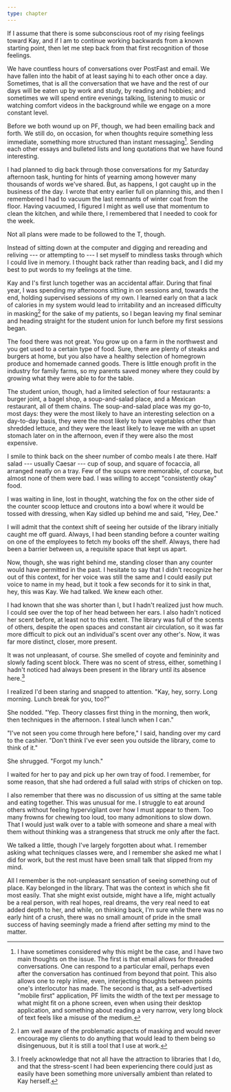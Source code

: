 ```yaml
---
type: chapter
---
```


If I assume that there is some subconscious root of my rising feelings toward Kay, and if I am to continue working backwards from a known starting point, then let me step back from that first recognition of those feelings.

We have countless hours of conversations over PostFast and email. We have fallen into the habit of at least saying hi to each other once a day. Sometimes, that is all the conversation that we have and the rest of our days will be eaten up by work and study, by reading and hobbies; and sometimes we will spend entire evenings talking, listening to music or watching comfort videos in the background while we engage on a more constant level.

Before we both wound up on PF, though, we had been emailing back and forth. We still do, on occasion, for when thoughts require something less immediate, something more structured than instant messaging[^email]. Sending each other essays and bulleted lists and long quotations that we have found interesting.

I had planned to dig back through those conversations for my Saturday afternoon task, hunting for hints of yearning among however many thousands of words we've shared. But, as happens, I got caught up in the business of the day. I wrote that entry earlier full on planning this, and then I remembered I had to vacuum the last remnants of winter coat from the floor. Having vacuumed, I figured I might as well use that momentum to clean the kitchen, and while there, I remembered that I needed to cook for the week.

Not all plans were made to be followed to the T, though.

Instead of sitting down at the computer and digging and rereading and reliving --- or attempting to --- I set myself to mindless tasks through which I could live in memory. I thought back rather than reading back, and I did my best to put words to my feelings at the time.

Kay and I's first lunch together was an accidental affair. During that final year, I was spending my afternoons sitting in on sessions and, towards the end, holding supervised sessions of my own. I learned early on that a lack of calories in my system would lead to irritability and an increased difficulty in masking[^masking] for the sake of my patients, so I began leaving my final seminar and heading straight for the student union for lunch before my first sessions began.

The food there was not great. You grow up on a farm in the northwest and you get used to a certain type of food. Sure, there are plenty of steaks and burgers at home, but you also have a healthy selection of homegrown produce and homemade canned goods. There is little enough profit in the industry for family farms, so my parents saved money where they could by growing what they were able to for the table.

The student union, though, had a limited selection of four restaurants: a burger joint, a bagel shop, a soup-and-salad place, and a Mexican restaurant, all of them chains. The soup-and-salad place was my go-to, most days: they were the most likely to have an interesting selection on a day-to-day basis, they were the most likely to have vegetables other than shredded lettuce, and they were the least likely to leave me with an upset stomach later on in the afternoon, even if they were also the most expensive.

I smile to think back on the sheer number of combo meals I ate there. Half salad --- usually Caesar --- cup of soup, and square of focaccia, all arranged neatly on a tray. Few of the soups were memorable, of course, but almost none of them were bad. I was willing to accept "consistently okay" food.

I was waiting in line, lost in thought, watching the fox on the other side of the counter scoop lettuce and croutons into a bowl where it would be tossed with dressing, when Kay sidled up behind me and said, "Hey, Dee."

I will admit that the context shift of seeing her outside of the library initially caught me off guard. Always, I had been standing before a counter waiting on one of the employees to fetch my books off the shelf. Always, there had been a barrier between us, a requisite space that kept us apart.

Now, though, she was right behind me, standing closer than any counter would have permitted in the past. I hesitate to say that I didn't recognize her out of this context, for her voice was still the same and I could easily put voice to name in my head, but it took a few seconds for it to sink in that, hey, this was Kay. We had talked. We knew each other.

I had known that she was shorter than I, but I hadn't realized just how much. I could see over the top of her head between her ears. I also hadn't noticed her scent before, at least not to this extent. The library was full of the scents of others, despite the open spaces and constant air circulation, so it was far more difficult to pick out an individual's scent over any other's. Now, it was far more distinct, closer, more present.

It was not unpleasant, of course. She smelled of coyote and femininity and slowly fading scent block. There was no scent of stress, either, something I hadn't noticed had always been present in the library until its absence here.[^stress-scent]

I realized I'd been staring and snapped to attention. "Kay, hey, sorry. Long morning. Lunch break for you, too?"

She nodded. "Yep. Theory classes first thing in the morning, then work, then techniques in the afternoon. I steal lunch when I can."

"I've not seen you come through here before," I said, handing over my card to the cashier. "Don't think I've ever seen you outside the library, come to think of it."

She shrugged. "Forgot my lunch."

I waited for her to pay and pick up her own tray of food. I remember, for some reason, that she had ordered a full salad with strips of chicken on top.

I also remember that there was no discussion of us sitting at the same table and eating together. This was unusual for me. I struggle to eat around others without feeling hypervigilant over how I must appear to them. Too many frowns for chewing too loud, too many admonitions to slow down. That I would just walk over to a table with someone and share a meal with them without thinking was a strangeness that struck me only after the fact.

We talked a little, though I've largely forgotten about what. I remember asking what techniques classes were, and I remember she asked me what I did for work, but the rest must have been small talk that slipped from my mind.

All I remember is the not-unpleasant sensation of seeing something out of place. Kay belonged in the library. That was the context in which she fit most easily. That she might exist outside, might have a life, might actually be a real person, with real hopes, real dreams, the very real need to eat added depth to her, and while, on thinking back, I'm sure while there was no early hint of a crush, there was no small amount of pride in the small success of having seemingly made a friend after setting my mind to the matter.

[^email]: I have sometimes considered why this might be the case, and I have two main thoughts on the issue. The first is that email allows for threaded conversations. One can respond to a particular email, perhaps even after the conversation has continued from beyond that point. This also allows one to reply inline, even, interjecting thoughts between points one's interlocutor has made. The second is that, as a self-advertised "mobile first" application, PF limits the width of the text per message to what might fit on a phone screen, even when using their desktop application, and something about reading a very narrow, very long block of text feels like a misuse of the medium.

[^stress-scent]: I freely acknowledge that not all have the attraction to libraries that I do, and that the stress-scent I had been experiencing there could just as easily have been something more universally ambient than related to Kay herself.

[^masking]: I am well aware of the problematic aspects of masking and would never encourage my clients to do anything that would lead to them being so disingenuous, but it is still a tool that I use at work.
